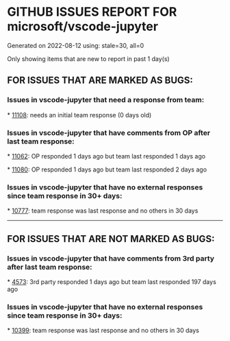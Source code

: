 
# GITHUB ISSUES REPORT FOR microsoft/vscode-jupyter


Generated on 2022-08-12 using: stale=30, all=0


Only showing items that are new to report in past 1 day(s)


## FOR ISSUES THAT ARE MARKED AS BUGS:


### Issues in vscode-jupyter that need a response from team:


\* [11108](https://github.com/microsoft/vscode-jupyter/issues/11108 "Debugger architecture review"): needs an initial team response (0 days old)

### Issues in vscode-jupyter that have comments from OP after last team response:


\* [11062](https://github.com/microsoft/vscode-jupyter/issues/11062 "IntelliSense works in python file (.py) but not in notebook (.ipynb)"): OP responded 1 days ago but team last responded 1 days ago

\* [11080](https://github.com/microsoft/vscode-jupyter/issues/11080 "Kernels on remote computes listed multiple times"): OP responded 1 days ago but team last responded 2 days ago

### Issues in vscode-jupyter that have no external responses since team response in 30+ days:


\* [10777](https://github.com/microsoft/vscode-jupyter/issues/10777 "Reducing Spacing in Python Output in VS Code"): team response was last response and no others in 30 days

---

## FOR ISSUES THAT ARE NOT MARKED AS BUGS:


### Issues in vscode-jupyter that have comments from 3rd party after last team response:


\* [4573](https://github.com/microsoft/vscode-jupyter/issues/4573 "Support a notebook &quot;scratch pad&quot; and/or integrate interactive window experience for notebooks"): 3rd party responded 1 days ago but team last responded 197 days ago

### Issues in vscode-jupyter that have no external responses since team response in 30+ days:


\* [10399](https://github.com/microsoft/vscode-jupyter/issues/10399 "Improve CI time"): team response was last response and no others in 30 days
